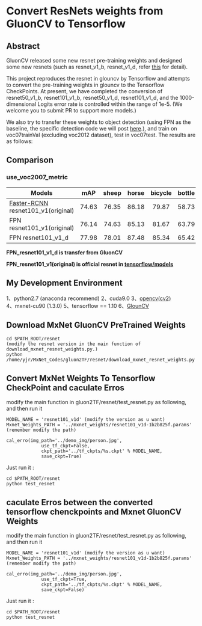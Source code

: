 # Convert ResNets weights from GluonCV to Tensorflow

## Abstract
GluonCV released some new resnet pre-training weights and designed some new resnets (such as resnet_v1_b, resnet_v1_d, refer [this](https://arxiv.org/pdf/1812.01187.pdf) for detail).

This project reproduces the resnet in glouncv by Tensorflow and attempts to convert the pre-training weights in glouncv to the Tensorflow CheckPoints.
At present, we have completed the conversion of resnet50_v1_b, resnet101_v1_b, resnet50_v1_d, resnet101_v1_d,
and the 1000-dimensional Logits error rate is controlled within the range of 1e-5.
(We welcome you to submit PR to support more models.)

We also try to transfer these weights to object detection (using FPN as the baseline, the specific detection code we will post [here](https://github.com/DetectionTeamUCAS/FPN_Tensorflow_DEV).),
and train on voc07trainVal (excluding voc2012 dataset), test in voc07test. The results are as follows:

## Comparison

### use_voc2007_metric
| Models | mAP | sheep | horse | bicycle | bottle | cow | sofa | bus | dog | cat | person | train | diningtable | aeroplane | car | pottedplant | tvmonitor | chair | bird | boat  | motorbike |
|------------|:---:|:--:|:--:|:--:|:---:|:--:|:--:|:--:|:--:|:--:|:--:|:---:|:--:|:--:|:--:|:--:|:---:|:--:|:--:|:--:|:--:|
|[Faster-RCNN](https://github.com/DetectionTeamUCAS/Faster-RCNN_Tensorflow) resnet101_v1(original)|74.63|76.35|86.18|79.87|58.73|83.4|74.75|80.03|85.4|86.55|78.24|76.07|70.89|78.52|86.26|47.80|76.34|52.14|78.06|58.90|78.04|
|FPN resnet101_v1(original)|76.14|74.63|85.13|81.67|63.79|82.43|77.83|83.07|86.45|85.82|81.08|81.01|71.22|80.01|86.30|48.05|73.89|56.99|78.33|62.91|82.24|
|FPN resnet101_v1_d|77.98|78.01|87.48|85.34|65.42|84.56|74.42|82.97|87.87|87.34|82.14|84.44|70.32|80.64|88.6|51.9|76.59|59.31|81.19|67.84|83.1|


**FPN_resnet101_v1_d is transfer from GluonCV**

**FPN_resnet101_v1(original) is official resnet in [tensorflow/models](https://github.com/tensorflow/models/tree/master/research/slim/nets)**

## My Development Environment
1、python2.7 (anaconda recommend)
2、cuda9.0
3、[opencv(cv2)](https://pypi.org/project/opencv-python/)    
4、mxnet-cu90 (1.3.0)
5、tensorflow == 1.10
6、[GlounCV](https://gluon-cv.mxnet.io/)

## Download MxNet GluonCV PreTrained Weights

```
cd $PATH_ROOT/resnet
(modify the resnet version in the main function of download_mxnet_resnet_weights.py.)
python /home/yjr/MxNet_Codes/gluon2TF/resnet/download_mxnet_resnet_weights.py
```


## Convert MxNet Weights To Tensorflow CheckPoint and caculate Erros

modify the main function in gluon2TF/resnet/test_resnet.py as following, and then run it
```
MODEL_NAME = 'resnet101_v1d' (modify the version as u want)
Mxnet_Weights_PATH = '../mxnet_weights/resnet101_v1d-1b2b825f.params' (remember modify the path)

cal_erro(img_path='../demo_img/person.jpg',
             use_tf_ckpt=False,
             ckpt_path='../tf_ckpts/%s.ckpt' % MODEL_NAME,
             save_ckpt=True)
```

Just run it :
```
cd $PATH_ROOT/resnet
python test_resnet
```

## caculate Erros between the converted tensorflow chenckpoints and Mxnet GluonCV Weights

modify the main function in gluon2TF/resnet/test_resnet.py as following, and then run it
```
MODEL_NAME = 'resnet101_v1d' (modify the version as u want)
Mxnet_Weights_PATH = '../mxnet_weights/resnet101_v1d-1b2b825f.params' (remember modify the path)

cal_erro(img_path='../demo_img/person.jpg',
             use_tf_ckpt=True,
             ckpt_path='../tf_ckpts/%s.ckpt' % MODEL_NAME,
             save_ckpt=False)
```

Just run it :
```
cd $PATH_ROOT/resnet
python test_resnet
```

